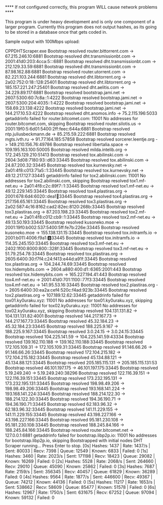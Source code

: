 **** If not configured correctly, this program WILL cause network problems ****

This program is under heavy development and is only one component of a larger program. Currently this program does not output hashes, as its going to be stored in a database once that gets coded in.

Sample output with 100Mbps upload:

CPPDHTScraper.exe
Bootstrap resolved router.bittorrent.com -> 67.215.246.10:6881
Bootstrap resolved dht.transmissionbt.com -> 2001:41d0:203:4cca:5:::6881
Bootstrap resolved dht.transmissionbt.com -> 212.129.33.59:6881
Bootstrap resolved dht.transmissionbt.com -> 87.98.162.88:6881
Bootstrap resolved router.utorrent.com -> 82.221.103.244:6881
Bootstrap resolved dht.libtorrent.org -> 2a02:752:0:18::128:25401
Bootstrap resolved dht.libtorrent.org -> 185.157.221.247:25401
Bootstrap resolved dht.aelitis.com -> 34.229.89.117:6881
Bootstrap resolved bootstrap.jami.net -> 2607:5300:60:7c8a::1:4222
Bootstrap resolved bootstrap.jami.net -> 2607:5300:204:4035::1:4222
Bootstrap resolved bootstrap.jami.net -> 158.69.23.138:4222
Bootstrap resolved bootstrap.jami.net -> 144.217.10.53:4222
Bootstrap resolved dht.anomos.info -> 75.2.115.196:5033
getaddrinfo failed for router.bitcomet.com: 11001
No addresses for router.bitcomet.com, skipping
Bootstrap resolved router.silotis.us -> 2001:19f0:5:6d01:5400:2ff:feec:644a:6881
Bootstrap resolved ntp.juliusbeckmann.de -> 85.215.59.222:6881
Bootstrap resolved mgts.ivth.ru -> 91.77.164.185:57858
Bootstrap resolved sorcerer.leentje.org -> 149.210.156.76:49786
Bootstrap resolved libertalia.space -> 109.195.163.100:50005
Bootstrap resolved milda.intelib.org -> 172.245.129.210:51413
Bootstrap resolved tox.abilinski.com -> 2604:3d08:7180:93::d63:33445
Bootstrap resolved tox.abilinski.com -> 24.87.200.32:33445
Bootstrap resolved tox.kurnevsky.net -> 2a01:4f8:c013:71a5::1:33445
Bootstrap resolved tox.kurnevsky.net -> 49.12.217.127:33445
getaddrinfo failed for tox2.abilinski.com: 11001
No addresses for tox2.abilinski.com, skipping
Bootstrap resolved tox1.mf-net.eu -> 2a01:4f8:c2c:89f7::1:33445
Bootstrap resolved tox1.mf-net.eu -> 49.12.229.145:33445
Bootstrap resolved tox4.plastiras.org -> 2001:678:6d4:6020::dea1:100:33445
Bootstrap resolved tox4.plastiras.org -> 217.156.65.161:33445
Bootstrap resolved tox3.plastiras.org -> 2a02:587:4c16:8162:cad2:82ec:8120:268b:33445
Bootstrap resolved tox3.plastiras.org -> 87.203.198.23:33445
Bootstrap resolved tox2.mf-net.eu -> 2a01:4f8:c012:cb9::1:33445
Bootstrap resolved tox2.mf-net.eu -> 49.13.50.193:33445
Bootstrap resolved kusoneko.moe -> 2001:19f0:b002:537:5400:5ff:fe7b:226e:33445
Bootstrap resolved kusoneko.moe -> 155.138.131.15:33445
Bootstrap resolved tox.initramfs.io -> 2001:b011:4006:f9a1::b:33445
Bootstrap resolved tox.initramfs.io -> 114.35.245.150:33445
Bootstrap resolved tox3.mf-net.eu -> 2402:1f00:8000:800::328f:33445
Bootstrap resolved tox3.mf-net.eu -> 51.79.254.78:33445
Bootstrap resolved tox.plastiras.org -> 2605:6400:30:f7f4:c24:f413:e44d:a91f:33445
Bootstrap resolved tox.plastiras.org -> 104.244.74.69:33445
Bootstrap resolved tox.hidemybits.com -> 2604:a880:400:d1::6365:2001:443
Bootstrap resolved tox.hidemybits.com -> 165.227.194.41:443
Bootstrap resolved tox4.mf-net.eu -> 2001:41d0:701:1100::77f3:33445
Bootstrap resolved tox4.mf-net.eu -> 141.95.53.16:33445
Bootstrap resolved tox2.plastiras.org -> 2605:6400:30:ea2a:cef4:520c:f4ad:923b:33445
Bootstrap resolved tox2.plastiras.org -> 107.189.12.62:33445
getaddrinfo failed for tox01.ky0uraku.xyz: 11001
No addresses for tox01.ky0uraku.xyz, skipping
getaddrinfo failed for tox02.ky0uraku.xyz: 11001
No addresses for tox02.ky0uraku.xyz, skipping
Bootstrap resolved 104.131.131.82 -> 104.131.131.82:4001
Bootstrap resolved 144.217.167.73 -> 144.217.167.73:33445
Bootstrap resolved 45.32.184.23 -> 45.32.184.23:33445
Bootstrap resolved 188.225.9.167 -> 188.225.9.167:33445
Bootstrap resolved 3.0.24.15 -> 3.0.24.15:33445
Bootstrap resolved 104.225.141.59 -> 104.225.141.59:43334
Bootstrap resolved 139.162.110.188 -> 139.162.110.188:33445
Bootstrap resolved 172.105.109.31 -> 172.105.109.31:33445
Bootstrap resolved 91.146.66.26 -> 91.146.66.26:33445
Bootstrap resolved 172.104.215.182 -> 172.104.215.182:33445
Bootstrap resolved 45.134.88.121 -> 45.134.88.121:33445
Bootstrap resolved 205.185.115.131 -> 205.185.115.131:53
Bootstrap resolved 46.101.197.175 -> 46.101.197.175:33445
Bootstrap resolved 5.19.249.240 -> 5.19.249.240:38296
Bootstrap resolved 122.116.39.151 -> 122.116.39.151:33445
Bootstrap resolved 173.232.195.131 -> 173.232.195.131:33445
Bootstrap resolved 198.98.49.206 -> 198.98.49.206:33445
Bootstrap resolved 193.168.141.224 -> 193.168.141.224:33445
Bootstrap resolved 188.214.122.30 -> 188.214.122.30:33445
Bootstrap resolved 194.36.190.71 -> 194.36.190.71:33445
Bootstrap resolved 62.183.96.32 -> 62.183.96.32:33445
Bootstrap resolved 141.11.229.155 -> 141.11.229.155:33445
Bootstrap resolved 43.198.227.166 -> 43.198.227.166:33445
Bootstrap resolved 95.181.230.108 -> 95.181.230.108:33445
Bootstrap resolved 188.245.84.166 -> 188.245.84.166:33445
Bootstrap resolved router.bitcomet.net -> 127.0.0.1:6881
getaddrinfo failed for bootstrap.libp2p.io: 11001
No addresses for bootstrap.libp2p.io, skipping
Bootstrapped with initial nodes
DHT Scraper running... Press Enter to stop.
[0s] Hashes: 1437 | Rate: 1437/s | Sent: 80033 | Recv: 7398 | Queue: 12549 | Known: 6833 | Failed: 0
[1s] Hashes: 3460 | Rate: 2023/s | Sent: 171198 | Recv: 18423 | Queue: 29082 | Known: 16269 | Failed: 0
[2s] Hashes: 5528 | Rate: 2068/s | Sent: 264660 | Recv: 29010 | Queue: 45090 | Known: 25862 | Failed: 0
[3s] Hashes: 7687 | Rate: 2159/s | Sent: 356345 | Recv: 40457 | Queue: 61829 | Known: 36289 | Failed: 0
[4s] Hashes: 9564 | Rate: 1877/s | Sent: 446600 | Recv: 49367 | Queue: 74212 | Known: 44136 | Failed: 0
[5s] Hashes: 11217 | Rate: 1653/s | Sent: 538662 | Recv: 58609 | Queue: 85477 | Known: 51578 | Failed: 0
[6s] Hashes: 12967 | Rate: 1750/s | Sent: 631675 | Recv: 67252 | Queue: 97094 | Known: 59132 | Failed: 0
